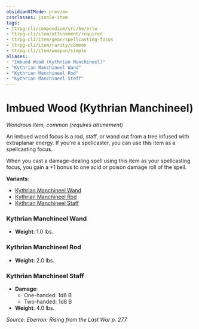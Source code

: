 ```yaml
---
obsidianUIMode: preview
cssclasses: json5e-item
tags:
- ttrpg-cli/compendium/src/5e/erlw
- ttrpg-cli/item/attunement/required
- ttrpg-cli/item/gear/spellcasting-focus
- ttrpg-cli/item/rarity/common
- ttrpg-cli/item/weapon/simple
aliases: 
- "Imbued Wood (Kythrian Manchineel)"
- "Kythrian Manchineel Wand"
- "Kythrian Manchineel Rod"
- "Kythrian Manchineel Staff"
---
```

# Imbued Wood (Kythrian Manchineel)
*Wondrous item, common (requires attunement)*  


An imbued wood focus is a rod, staff, or wand cut from a tree infused with extraplanar energy. If you're a spellcaster, you can use this item as a spellcasting focus.

When you cast a damage-dealing spell using this item as your spellcasting focus, you gain a +1 bonus to one acid or poison damage roll of the spell.

**Variants**:
- [Kythrian Manchineel Wand](#Kythrian%20Manchineel%20Wand)
- [Kythrian Manchineel Rod](#Kythrian%20Manchineel%20Rod)
- [Kythrian Manchineel Staff](#Kythrian%20Manchineel%20Staff)

### Kythrian Manchineel Wand

- **Weight**: 1.0 lbs.

### Kythrian Manchineel Rod

- **Weight**: 2.0 lbs.

### Kythrian Manchineel Staff

- **Damage**:
  - One-handed: 1d6 B
  - Two-handed: 1d8 B
- **Weight**: 4.0 lbs.


*Source: Eberron: Rising from the Last War p. 277*